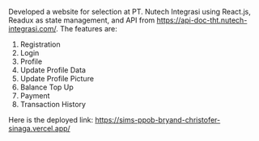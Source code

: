 Developed a website for selection at PT. Nutech Integrasi using React.js, Readux as state management, and API from https://api-doc-tht.nutech-integrasi.com/. The features are:
1. Registration
2. Login
3. Profile
4. Update Profile Data
5. Update Profile Picture
6. Balance Top Up
7. Payment
8. Transaction History

Here is the deployed link:
https://sims-ppob-bryand-christofer-sinaga.vercel.app/
